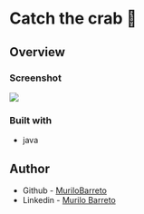 # Catch the crab 🦀

## Overview

### Screenshot

![](https://drive.google.com/uc?export=view&id=1PM0m703mJJfMJNQUDGkMj-hYhdS59VEp)

### Built with

- java


## Author

- Github - [MuriloBarreto](https://github.com/MuriloBarreto)
- Linkedin - [Murilo Barreto](https://www.linkedin.com/in/murilo-barreto-970655181/)
